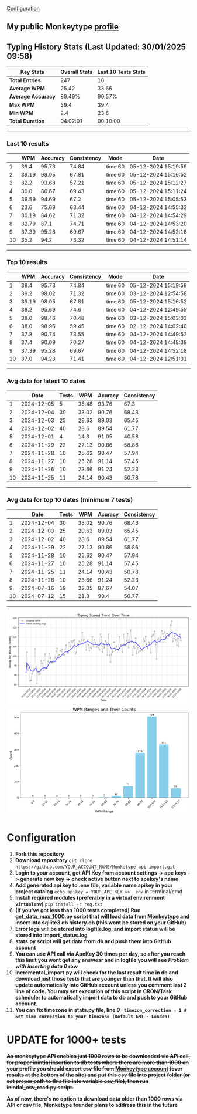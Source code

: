 
[Configuration](#configuration)
## My public Monkeytype [profile](https://monkeytype.com/profile/zp14)


        
## Typing History Stats (Last Updated: 30/01/2025 09:58)

| **Key Stats**               | **Overall Stats**       | **Last 10 Tests Stats**  |
|--------------------------|-------------------------|--------------------------|
| **Total Entries**        | 247           | 10                       |
| **Average WPM**          | 25.42           | 33.66    |
| **Average Accuracy**     | 89.49%          | 90.57%   |
| **Max WPM**              | 39.4               | 39.4        |
| **Min WPM**              | 2.4               | 23.6                        |
| **Total Duration**       | 04:02:01        | 00:10:00                        |


---

### Last 10 results

| | WPM | Accuracy | Consistency | Mode | Date |
| --- | --- | -------- | ----------- | ---- | --------- |
| 1 | 39.4 | 95.73 | 74.84 | time 60 | 05-12-2024 15:19:59 |
| 2 | 39.19 | 98.05 | 67.81 | time 60 | 05-12-2024 15:16:52 |
| 3 | 32.2 | 93.68 | 57.21 | time 60 | 05-12-2024 15:12:27 |
| 4 | 30.0 | 86.67 | 69.43 | time 60 | 05-12-2024 15:11:24 |
| 5 | 36.59 | 94.69 | 67.2 | time 60 | 05-12-2024 15:05:53 |
| 6 | 23.6 | 75.69 | 63.44 | time 60 | 04-12-2024 14:55:33 |
| 7 | 30.19 | 84.62 | 71.32 | time 60 | 04-12-2024 14:54:29 |
| 8 | 32.79 | 87.1 | 74.71 | time 60 | 04-12-2024 14:53:20 |
| 9 | 37.39 | 95.28 | 69.67 | time 60 | 04-12-2024 14:52:18 |
| 10 | 35.2 | 94.2 | 73.32 | time 60 | 04-12-2024 14:51:14 |


 --- 

### Top 10 results

| | WPM | Accuracy | Consistency | Mode | Date |
| --- | --- | -------- | ----------- | ---- | --------- |
| 1 | 39.4 | 95.73 | 74.84 | time 60 | 05-12-2024 15:19:59 |
| 2 | 39.2 | 98.02 | 71.32 | time 60 | 03-12-2024 12:54:58 |
| 3 | 39.19 | 98.05 | 67.81 | time 60 | 05-12-2024 15:16:52 |
| 4 | 38.2 | 95.69 | 74.6 | time 60 | 04-12-2024 12:49:55 |
| 5 | 38.0 | 98.46 | 70.48 | time 60 | 03-12-2024 15:03:03 |
| 6 | 38.0 | 98.96 | 59.45 | time 60 | 02-12-2024 14:02:40 |
| 7 | 37.8 | 90.74 | 73.55 | time 60 | 04-12-2024 14:49:52 |
| 8 | 37.4 | 90.09 | 70.27 | time 60 | 04-12-2024 14:48:39 |
| 9 | 37.39 | 95.28 | 69.67 | time 60 | 04-12-2024 14:52:18 |
| 10 | 37.0 | 94.23 | 71.41 | time 60 | 04-12-2024 12:51:01 |


 --- 

### Avg data for latest 10 dates

| | Date | Tests | WPM | Acuracy | Consistency |
| --- | --- | -------- | ----------- | ---- | --------- |
| 1 | 2024-12-05 | 5 | 35.48 | 93.76 | 67.3 |
| 2 | 2024-12-04 | 30 | 33.02 | 90.76 | 68.43 |
| 3 | 2024-12-03 | 25 | 29.63 | 89.03 | 65.45 |
| 4 | 2024-12-02 | 40 | 28.6 | 89.54 | 61.77 |
| 5 | 2024-12-01 | 4 | 14.3 | 91.05 | 40.58 |
| 6 | 2024-11-29 | 22 | 27.13 | 90.86 | 58.86 |
| 7 | 2024-11-28 | 10 | 25.62 | 90.47 | 57.94 |
| 8 | 2024-11-27 | 10 | 25.28 | 91.14 | 57.45 |
| 9 | 2024-11-26 | 10 | 23.66 | 91.24 | 52.23 |
| 10 | 2024-11-25 | 11 | 24.14 | 90.43 | 50.78 |


 --- 

### Avg data for top 10 dates (minimum 7 tests)

| | Date | Tests | WPM | Acuracy | Consistency |
| --- | --- | -------- | ----------- | ---- | --------- |
| 1 | 2024-12-04 | 30 | 33.02 | 90.76 | 68.43 |
| 2 | 2024-12-03 | 25 | 29.63 | 89.03 | 65.45 |
| 3 | 2024-12-02 | 40 | 28.6 | 89.54 | 61.77 |
| 4 | 2024-11-29 | 22 | 27.13 | 90.86 | 58.86 |
| 5 | 2024-11-28 | 10 | 25.62 | 90.47 | 57.94 |
| 6 | 2024-11-27 | 10 | 25.28 | 91.14 | 57.45 |
| 7 | 2024-11-25 | 11 | 24.14 | 90.43 | 50.78 |
| 8 | 2024-11-26 | 10 | 23.66 | 91.24 | 52.23 |
| 9 | 2024-07-16 | 19 | 22.05 | 87.67 | 54.07 |
| 10 | 2024-07-12 | 15 | 21.8 | 90.4 | 50.77 |


 --- 


        
![speed trend](typing_speed_trend.png)
![counted chart](count_tests.png)
# Configuration
1. **Fork this repository** 
2. **Download repository** `git clone https://github.com/YOUR_ACCOUNT_NAME/Monketype-api-import.git`
3. **Login to your account, get API Key from account settings -> ape keys -> generate new key -> check active button next to apekey's name**
4. **Add generated api key to .env file, variable name apikey in your project catalog**  `echo apikey = YOUR_APE_KEY >> .env` in terminal/cmd
5. **Install required modules (preferably in a virtual environment `virtualenv`)** `pip install -r req.txt`
6. **(If you've got less than 1000 tests completed) Run get_data_max_1000.py script that will load data from [Monkeytype](https://monkeytype.com/) and insert into sqllite3 db history.db (this wont be stored on your GitHub)**
7. **Error logs will be stored into logfile.log, and import status will be stored into import_status.log**
8. **stats.py script will get data from db and push them into GitHub account**
9. **You can use API call via ApeKey 30 times per day, so after you reach this limit you wont get any answear and in logfile you will see *Problem with inserting data 0* row**
10. **incremental_import.py will check for the last result time in db and download just those tests that are younger than that. It will also update automatically into GitHub account unless you comment last 2 line of code. You may set execution of this script in CRON/Task scheduler to automatically import data to db and push to your GitHub account.**
11. **You can fix timezone in stats.py file, line 9 ` timezon_correction = 1 # Set time correction to your timezone (Default GMT - London)`**
# UPDATE for 1000+ tests
    
~~**As monkeytype API enables just 1000 rows to be downloaded via API call, for proper inintial insertion to db tests where there are more than 1000 on your profile
you should export csv file from [Monkeytype account](https://monkeytype.com/account) (over results at the bottom of the site)
and put this csv file into project folder (or set proper path to this file into variable csv_file), then run inintial_csv_read.py script.**~~

**As of now, there's no option to download data older than 1000 rows via API or csv file, Monketype founder plans to address this in the future**
    
    